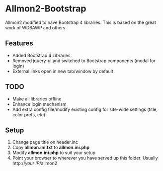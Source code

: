 # Allmon2-Bootstrap

Allmon2 modified to have Bootstrap 4 libraries. This is based on the great work of WD6AWP and others.

## Features
- Added Bootstrap 4 Libraries
- Removed jquery-ui and switched to Bootstrap components (modal for login)
- External links open in new tab/window by default

## TODO
- Make all libraries offline
- Enhance login mechanism
- Add extra config file/modify existing config for site-wide settings (title, color prefs, etc)

## Setup

1. Change page title on header.inc
2. Copy **allmon.ini.txt** to **allmon.ini.php**
3. Modify **allmon.ini.php** to suit your setup
4. Point your browser to wherever you have served up this folder. Usually http://*your IP*/allmon2 

